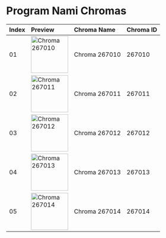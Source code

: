 # Program Nami Chromas

| Index | Preview | Chroma Name | Chroma ID |
|:---|:---|:---|:---|
| 01 | <img src='https://raw.communitydragon.org/latest/plugins/rcp-be-lol-game-data/global/default/v1/champion-chroma-images/267/267010.png' alt='Chroma 267010' width='100'> | Chroma 267010 | 267010 |
| 02 | <img src='https://raw.communitydragon.org/latest/plugins/rcp-be-lol-game-data/global/default/v1/champion-chroma-images/267/267011.png' alt='Chroma 267011' width='100'> | Chroma 267011 | 267011 |
| 03 | <img src='https://raw.communitydragon.org/latest/plugins/rcp-be-lol-game-data/global/default/v1/champion-chroma-images/267/267012.png' alt='Chroma 267012' width='100'> | Chroma 267012 | 267012 |
| 04 | <img src='https://raw.communitydragon.org/latest/plugins/rcp-be-lol-game-data/global/default/v1/champion-chroma-images/267/267013.png' alt='Chroma 267013' width='100'> | Chroma 267013 | 267013 |
| 05 | <img src='https://raw.communitydragon.org/latest/plugins/rcp-be-lol-game-data/global/default/v1/champion-chroma-images/267/267014.png' alt='Chroma 267014' width='100'> | Chroma 267014 | 267014 |
